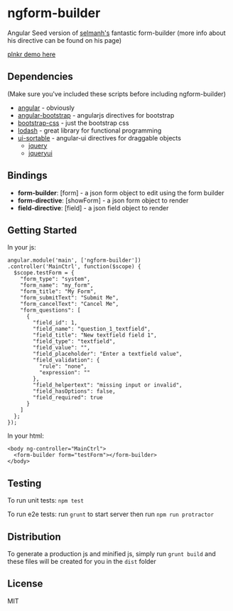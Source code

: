 ngform-builder
=============

Angular Seed version of [selmanh's][selmanh] fantastic form-builder (more info about his directive can be found on his page)

[plnkr demo here](http://embed.plnkr.co/jDFSCHhO6MYOZG1D0fBA/preview)

Dependencies
------------
(Make sure you've included these scripts before including ngform-builder)
* [angular] - obviously
* [angular-bootstrap] - angularjs directives for bootstrap
* [bootstrap-css] - just the bootstrap css
* [lodash] - great library for functional programming
* [ui-sortable] - angular-ui directives for draggable objects
  * [jquery]
  * [jqueryui] 

Bindings
--------
* **form-builder**: [form] - a json form object to edit using the form builder
* **form-directive**: [showForm] - a json form object to render
* **field-directive**: [field] - a json field object to render

Getting Started
---------------
In your js:
```
angular.module('main', ['ngform-builder'])
.controller('MainCtrl', function($scope) {
  $scope.testForm = {
    "form_type": "system",
    "form_name": "my_form",
    "form_title": "My Form",
    "form_submitText": "Submit Me",
    "form_cancelText": "Cancel Me",
    "form_questions": [
      {
        "field_id": 1,
        "field_name": "question_1_textfield",
        "field_title": "New textfield field 1",
        "field_type": "textfield",
        "field_value": "",
        "field_placeholder": "Enter a textfield value",
        "field_validation": {
          "rule": "none",
          "expression": ""
        },
        "field_helpertext": "missing input or invalid",
        "field_hasOptions": false,
        "field_required": true
      }
    ]
  };
});
```
In your html:
```
<body ng-controller="MainCtrl">
  <form-builder form="testForm"></form-builder>
</body>
```
Testing
-------
To run unit tests: ```npm test```

To run e2e tests: run ```grunt``` to start server then run ```npm run protractor```

Distribution
------------
To generate a production js and minified js, simply run ```grunt build``` and these files will be created for you in the ```dist``` folder

License
-------
MIT

[jquery]:http://jquery.com/
[jqueryui]:http://jqueryui.com/
[angular]:https://angularjs.org
[angular-bootstrap]:http://angular-ui.github.io/bootstrap/
[ui-sortable]:https://github.com/angular-ui/ui-sortable
[bootstrap-css]:https://github.com/codemix/bootstrap-css
[lodash]:http://lodash.com
[selmanh]:https://github.com/selmanh/angularjs-form-builder/
